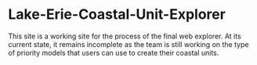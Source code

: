 # Lake-Erie-Coastal-Unit-Explorer
This site is a working site for the process of the final web explorer. At its current state, it remains incomplete as the team is still working on the type of priority models that users can use to create their coastal units.
